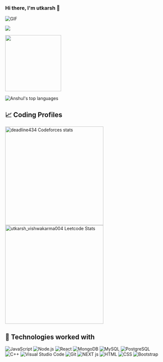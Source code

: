 ### Hi there, I'm utkarsh 👋

<img alt="GIF" src="https://media.giphy.com/media/AYMKkDwavwA9Y72Frn/giphy.gif"/>


![](https://komarev.com/ghpvc/?username=utkarsh434&label=PROFILE+VIEWS&color=blue&style=plastic)

<img height="180em" src="https://github-readme-stats.vercel.app/api?username=utkarsh434&show_icons=true&hide_border=true&&count_private=true&include_all_commits=true" />

![Anshul's top languages](https://github-readme-stats.vercel.app/api/top-langs/?username=utkarsh434&layout=compact&show_icons=true)


## 📈 Coding Profiles

<span>
<a href="https://codeforces.com/profile/deadline434">
<img height="316" src="https://codeforces-readme-stats.vercel.app/api/card?username=deadline434&theme=github_dark&force_username=true&border_color=404040" alt="deadline434 Codeforces stats"/>
</a>
<a href="https://leetcode.com/utkarsh_vishwakarma004">
<img height="316" src="https://leetcard.jacoblin.cool/utkarsh_vishwakarma004?theme=dark&font=Ubuntu&cache=14400&ext=contest&sheets=https://gist.githubusercontent.com/utkarsh_vishwakarma004/5e715e284c89cace8f5fa09f7fb930b8/raw/ec0be570f114124b1a2156a660d67baa0ab5639d/leetcode_stats_card.css" alt="utkarsh_vishwakarma004 Leetcode Stats"/>
</a>
</span>



## 🧩 Technologies worked with

<p> 
<img alt="JavaScript" src="https://img.shields.io/badge/JavaScript-F7DF1E.svg?logo=javascript&logoColor=black">
<img alt="Node.js" src="https://img.shields.io/badge/Node.js-43853D.svg?logo=node.js&logoColor=white">
<img alt="React" src="https://img.shields.io/badge/React-20232A?logo=react&logoColor=61DAFB">
<img alt="MongoDB" src ="https://img.shields.io/badge/MongoDB-4ea94b.svg?logo=mongodb&logoColor=white">
<img alt="MySQL" src="https://img.shields.io/badge/MySQL-00000F?logo=mysql&logoColor=white">
<img alt="PostgreSQL" src ="https://img.shields.io/badge/PostgreSQL-316192.svg?logo=postgresql&logoColor=white">
<img alt="C++" src="https://img.shields.io/badge/C%2B%2B-00599C?logo=c%2B%2B&logoColor=white">
<img alt="Visual Studio Code" src="https://img.shields.io/badge/Visual%20Studio%20Code-0078d7.svg?logo=visual-studio-code&logoColor=white">
<img alt="Git" src="https://img.shields.io/badge/Git-F05033.svg?logo=git&logoColor=white">
<img alt="NEXT js" src="https://img.shields.io/badge/NEXTjs-blue">
<!-- <img alt="Stack Overflow" src="https://img.shields.io/badge/-Stack%20Overflow-FE7A16?logo=stack-overflow&logoColor=white"> -->
<img alt="HTML" src="https://img.shields.io/badge/HTML-E34F26.svg?logo=html5&logoColor=white">
<img alt="CSS" src="https://img.shields.io/badge/CSS-1572B6.svg?logo=css3&logoColor=white">
<img alt="Bootstrap" src="https://img.shields.io/badge/Bootstrap-7952B3.svg?logo=bootstrap&logoColor=white"> 
</p>
